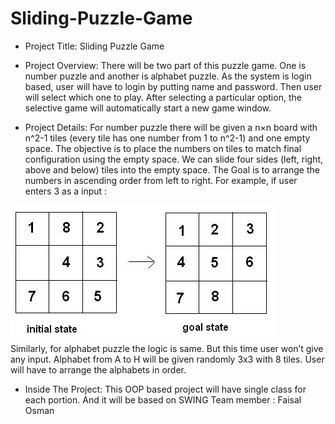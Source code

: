 # Sliding-Puzzle-Game
*	Project Title: Sliding Puzzle Game
*	Project Overview: There will be two part of this puzzle game. One is number puzzle and another is alphabet puzzle. As the system is login based, user will have to login by putting name and password. Then user will select which one to play. After selecting a particular option, the selective game will automatically start a new game window.

*	Project Details: For number puzzle there will be given a n×n board with n^2-1 tiles (every tile has one number from 1 to n^2-1) and one empty space. The objective is to place the numbers on tiles to match final configuration using the empty space. We can slide four sides (left, right, above and below) tiles into the empty space. The Goal is to arrange the numbers in ascending order from left to right. For example, if user enters 3 as a input : 

![](images/pic.jpg)   
Similarly, for alphabet puzzle the logic is same. But this time user won’t give any input. Alphabet from A to H will be given randomly 3x3 with 8 tiles. User will have to arrange the alphabets in order.
*	Inside The Project: This OOP based project will have single class for each portion. And it will be based on SWING
Team member : Faisal Osman
